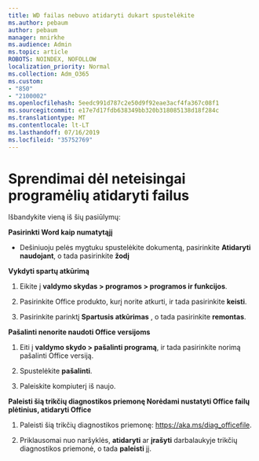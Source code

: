 ```yaml
---
title: WD failas nebuvo atidaryti dukart spustelėkite
ms.author: pebaum
author: pebaum
manager: mnirkhe
ms.audience: Admin
ms.topic: article
ROBOTS: NOINDEX, NOFOLLOW
localization_priority: Normal
ms.collection: Adm_O365
ms.custom:
- "850"
- "2100002"
ms.openlocfilehash: 5eedc991d787c2e50d9f92eae3acf4fa367c08f1
ms.sourcegitcommit: e17e7d17fdb638349bb320b318085138d18f284c
ms.translationtype: MT
ms.contentlocale: lt-LT
ms.lasthandoff: 07/16/2019
ms.locfileid: "35752769"
---
```

# <a name="solutions-for-files-opening-in-wrong-apps"></a>Sprendimai dėl neteisingai programėlių atidaryti failus

Išbandykite vieną iš šių pasiūlymų:

**Pasirinkti Word kaip numatytąjį**

* Dešiniuoju pelės mygtuku spustelėkite dokumentą, pasirinkite **Atidaryti naudojant**, o tada pasirinkite **žodį**

**Vykdyti spartų atkūrimą**

1. Eikite į **valdymo skydas > programos > programos ir funkcijos**.

2. Pasirinkite Office produkto, kurį norite atkurti, ir tada pasirinkite **keisti**.

3. Pasirinkite parinktį **Spartusis atkūrimas** , o tada pasirinkite **remontas**.

**Pašalinti nenorite naudoti Office versijoms**

1. Eiti į **valdymo skydo > pašalinti programą**, ir tada pasirinkite norimą pašalinti Office versiją.

2. Spustelėkite **pašalinti**.

3. Paleiskite kompiuterį iš naujo.

**Paleisti šią trikčių diagnostikos priemonę Norėdami nustatyti Office failų plėtinius, atidaryti Office**

1. Paleisti šią trikčių diagnostikos priemonę: https://aka.ms/diag_officefile.

2. Priklausomai nuo naršyklės, **atidaryti** ar **įrašyti** darbalaukyje trikčių diagnostikos priemonė, o tada **paleisti** jį.
